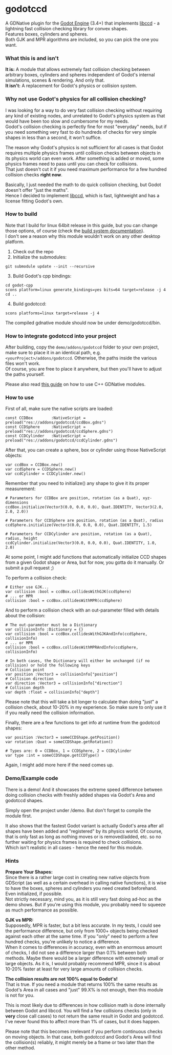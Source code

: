 # godotccd
A GDNative plugin for the [Godot Engine](https://godotengine.org/) (3.4+) that implements [libccd](https://github.com/danfis/libccd) - a lightning fast collision checking library for convex shapes.  
Features boxes, cylinders and spheres.  
Both GJK and MPR algorithms are included, so you can pick the one you want.

### What this is and isn't
**It is:** A module that allows extremely fast collision checking between arbitrary boxes, cylinders and spheres independent of Godot's internal simulations, scenes & rendering. And only that.  
**It isn't:** A replacement for Godot's physics or collision system.

### Why not use Godot's physics for all collision checking?
I was looking for a way to do very fast collision checking without requiring any kind of existing nodes, and unrelated to Godot's physics system as that would have been too slow and cumbersome for my needs.  
Godot's collision checking is perfectly fine for most "everyday" needs, but if you need something very fast to do hundreds of checks for very simple shapes in less than a second, it won't suffice.  

The reason why Godot's physics is not sufficient for all cases is that Godot requires multiple physics frames until collision checks between objects in its physics world can even work. After something is added or moved, some physics frames need to pass until you can check for collisions.  
That just doesn't cut it if you need maximum performance for a few hundred collision checks **right now**.

Basically, I just needed the math to do quick collision checking, but Godot doesn't offer "just the maths".  
Hence I decided to implement [libccd](https://github.com/danfis/libccd), which is fast, lightweight and has a license fitting Godot's own.

### How to build
Note that I build for linux 64bit release in this guide, but you can change those options, of course (check the [build system documentation](https://docs.godotengine.org/en/3.1/development/compiling/introduction_to_the_buildsystem.html)).  
I don't see a reason why this module wouldn't work on any other desktop platform.

1. Check out the repo
2. Initialize the submodules:  

```
git submodule update --init --recursive
```

3. Build Godot's cpp bindings:  
```
cd godot-cpp
scons platform=linux generate_bindings=yes bits=64 target=release -j 4
cd ..
```
4. Build godotccd:
```
scons platforms=linux target=release -j 4
```
The compiled gdnative module should now be under demo/godotccd/bin.

### How to integrate godotccd into your project
After building, copy the `demo/addons/godotccd` folder to your own project, make sure to place it in an identical path, e.g. `<yourProject>/addons/godotccd`. Otherwise, the paths inside the various files won't work.  
Of course, you are free to place it anywhere, but then you'll have to adjust the paths yourself.

Please also read [this guide](https://docs.godotengine.org/en/3.1/tutorials/plugins/gdnative/gdnative-cpp-example.html#using-the-gdnative-module) on how to use C++ GDNative modules.

### How to use

First of all, make sure the native scripts are loaded:
```GDScript
const CCDBox 		:NativeScript = preload("res://addons/godotccd/ccdBox.gdns")
const CCDSphere 	:NativeScript = preload("res://addons/godotccd/ccdSphere.gdns")
const CCDCylinder 	:NativeScript = preload("res://addons/godotccd/ccdCylinder.gdns")
```

After that, you can create a sphere, box or cylinder using those NativeScript objects:
```GDScript
var ccdBox = CCDBox.new()
var ccdSphere = CCDSphere.new()
var ccdCylinder = CCDCylinder.new()
```

Remember that you need to initialize() any shape to give it its proper measurement:
```GDScript
# Parameters for CCDBox are position, rotation (as a Quat), xyz-dimensions
ccdBox.initialize(Vector3(0.0, 0.0, 0.0), Quat.IDENTITY, Vector3(2.0, 2.0, 2.0))

# Parameters for CCDSphere are position, rotation (as a Quat), radius
ccdSphere.initialize(Vector3(0.0, 0.0, 0.0), Quat.IDENTITY, 1.5)

# Parameters for CCDCylinder are position, rotation (as a Quat), radius, height
ccdCylinder.initialize(Vector3(0.0, 0.0, 0.0), Quat.IDENTITY, 1.0, 2.0)
```
At some point, I might add functions that automatically initialize CCD shapes from a given Godot shape or Area, but for now, you gotta do it manually. Or submit a pull request ;)

To perform a collision check:
```GDScript
# Either use GJK...
var collision :bool = ccdBox.collidesWithGJK(ccdSphere)
# ... or MPR
collision :bool = ccdBox.collidesWithMPR(ccdSphere)
```

And to perform a collision check with an out-parameter filled with details about the collision:
```GDScript
# The out-parameter must be a Dictionary
var collisionInfo :Dictionary = {}
var collision :bool = ccdBox.collidesWithGJKAndInfo(ccdSphere, collisionInfo)
# ... or MPR
collision :bool = ccdBox.collidesWithMPRAndInfo(ccdSphere, collisionInfo)

# In both cases, the Dictionary will either be unchanged (if no collision) or hold the following keys
# Collision point
var position :Vector3 = collisionInfo["position"]
# Collision direction
var direction :Vector3 = collisionInfo["direction"]
# Collision depth
var depth :float = collisionInfo["depth"]
```
Please note that this will take a bit longer to calculate than doing "just" a collision check, about 10-20% in my experience. So make sure to only use it if you really need the collision information.

Finally, there are a few functions to get info at runtime from the godotccd shapes:
```GDScript
var position :Vector3 = someCCDShape.getPosition()
var rotation :Quat = someCCDShape.getRotation()

# Types are: 0 = CCDBox, 1 = CCDSphere, 2 = CCDCylinder
var type :int = someCCDShape.getCCDType()
```
Again, I might add more here if the need comes up.

### Demo/Example code

There is a demo! And it showcases the extreme speed difference between doing collision checks with freshly added shapes via Godot's Area and godotccd shapes.  

Simply open the project under /demo. But don't forget to compile the module first.

It also shows that the fastest Godot variant is actually Godot's area after all shapes have been added and "registered" by its physics world. Of course, that is only fast as long as nothing moves or is removed/added, etc. so no further waiting for physics frames is required to check collisions.  
Which isn't realistic in all cases - hence the need for this module.

### Hints

**Prepare Your Shapes:**  
Since there is a rather large cost in creating new native objects from GDScript (as well as a certain overhead in calling native functions), it is wise to have the boxes, spheres and cylinders you need created beforehand. Even initialized, if possible.  
Not strictly necessary, mind you, as it is still very fast doing ad-hoc as the demo shows. But if you're using this module, you probably need to squeeze as much performance as possible.

**GJK vs MPR:**  
Supposedly, MPR is faster, but a bit less accurate. In my tests, I could see the performance difference, but only from 1000+ objects being checked against each other at the same time. If you "only" need to perform a few hundred checks, you're unlikely to notice a difference.  
When it comes to differences in accuracy, even with an enormous amount of checks, I did not see a difference larger than 0.1% between both methods. Maybe there would be a larger difference with extremely small or large objects.
As it is, I would probably recommend MPR, since it is about 10-20% faster at least for very large amounts of collision checks.

**The collision results are not 100% equal to Godot's!**  
That is true. If you need a module that returns 100% the same results as Godot's Area in all cases and "just" 99.X% is not enough, then this module is not for you.

This is most likely due to differences in how collision math is done internally between Godot and libccd. You will find a few collisions checks (only in **very** close call cases) to not return the same result in Godot and godotccd.  
I've never found this to affect more than 1% of cases, but it does happen.  

Please note that this becomes irrelevant if you perform continuous checks on moving objects. In that case, both godotccd and Godot's Area will find the collision(s) reliably, it might merely be a frame or two later than the other method.

